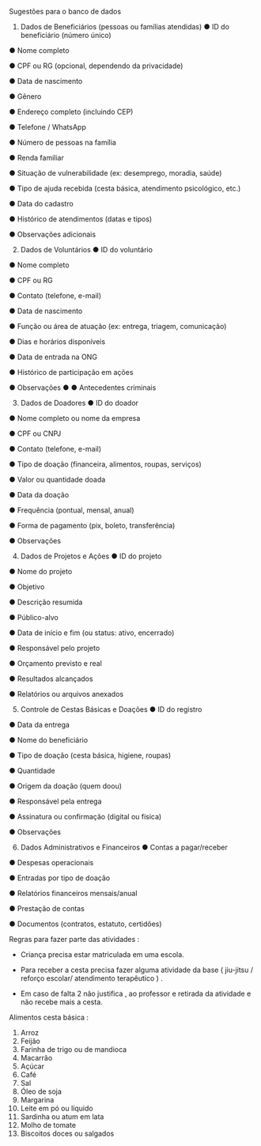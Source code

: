 Sugestões para o banco de dados

1. Dados de Beneficiários (pessoas ou famílias atendidas)
   ● ID do beneficiário (número único)

● Nome completo

● CPF ou RG (opcional, dependendo da privacidade)

● Data de nascimento

● Gênero

● Endereço completo (incluindo CEP)

● Telefone / WhatsApp

● Número de pessoas na família

● Renda familiar

● Situação de vulnerabilidade (ex: desemprego, moradia, saúde)

● Tipo de ajuda recebida (cesta básica, atendimento psicológico, etc.)

● Data do cadastro

● Histórico de atendimentos (datas e tipos)

● Observações adicionais

2.  Dados de Voluntários
    ● ID do voluntário

● Nome completo

● CPF ou RG

● Contato (telefone, e-mail)

● Data de nascimento

● Função ou área de atuação (ex: entrega, triagem, comunicação)

● Dias e horários disponíveis

● Data de entrada na ONG

● Histórico de participação em ações

● Observações
●
● Antecedentes criminais

3. Dados de Doadores
   ● ID do doador

● Nome completo ou nome da empresa

● CPF ou CNPJ

● Contato (telefone, e-mail)

● Tipo de doação (financeira, alimentos, roupas, serviços)

● Valor ou quantidade doada

● Data da doação

● Frequência (pontual, mensal, anual)

● Forma de pagamento (pix, boleto, transferência)

● Observações

4.  Dados de Projetos e Ações
    ● ID do projeto

● Nome do projeto

● Objetivo

● Descrição resumida

● Público-alvo

● Data de início e fim (ou status: ativo, encerrado)

● Responsável pelo projeto

● Orçamento previsto e real

● Resultados alcançados

● Relatórios ou arquivos anexados

5.  Controle de Cestas Básicas e Doações
    ● ID do registro

● Data da entrega

● Nome do beneficiário

● Tipo de doação (cesta básica, higiene, roupas)

● Quantidade

● Origem da doação (quem doou)

● Responsável pela entrega

● Assinatura ou confirmação (digital ou física)

● Observações

6.  Dados Administrativos e Financeiros
    ● Contas a pagar/receber

● Despesas operacionais

● Entradas por tipo de doação

● Relatórios financeiros mensais/anual

● Prestação de contas

● Documentos (contratos, estatuto, certidões)

Regras para fazer parte das atividades :

- Criança precisa estar matriculada em uma escola.

- Para receber a cesta precisa fazer alguma atividade da base ( jiu-jitsu / reforço escolar/ atendimento terapêutico ) .

- Em caso de falta 2 não justifica , ao professor e retirada da atividade e não recebe mais a cesta.

Alimentos cesta básica :

1. Arroz
2. Feijão
3. Farinha de trigo ou de mandioca
4. Macarrão
5. Açúcar
6. Café
7. Sal
8. Óleo de soja
9. Margarina
10. Leite em pó ou líquido
11. Sardinha ou atum em lata
12. Molho de tomate
13. Biscoitos doces ou salgados
